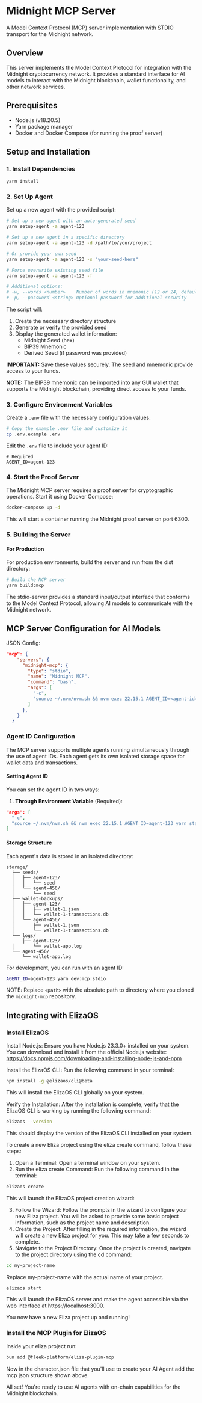 # Midnight MCP Server

A Model Context Protocol (MCP) server implementation with STDIO transport for the Midnight network.

## Overview

This server implements the Model Context Protocol for integration with the Midnight cryptocurrency network. It provides a standard interface for AI models to interact with the Midnight blockchain, wallet functionality, and other network services.

## Prerequisites

- Node.js (v18.20.5)
- Yarn package manager
- Docker and Docker Compose (for running the proof server)

## Setup and Installation

### 1. Install Dependencies

```bash
yarn install
```

### 2. Set Up Agent

Set up a new agent with the provided script:

```bash
# Set up a new agent with an auto-generated seed
yarn setup-agent -a agent-123

# Set up a new agent in a specific directory
yarn setup-agent -a agent-123 -d /path/to/your/project

# Or provide your own seed
yarn setup-agent -a agent-123 -s "your-seed-here"

# Force overwrite existing seed file
yarn setup-agent -a agent-123 -f

# Additional options:
# -w, --words <number>    Number of words in mnemonic (12 or 24, default: 24)
# -p, --password <string> Optional password for additional security
```

The script will:
1. Create the necessary directory structure
2. Generate or verify the provided seed
3. Display the generated wallet information:
   - Midnight Seed (hex)
   - BIP39 Mnemonic
   - Derived Seed (if password was provided)

**IMPORTANT:** Save these values securely. The seed and mnemonic provide access to your funds.

**NOTE:** The BIP39 mnemonic can be imported into any GUI wallet that supports the Midnight blockchain, providing direct access to your funds.

### 3. Configure Environment Variables

Create a `.env` file with the necessary configuration values:

```bash
# Copy the example .env file and customize it
cp .env.example .env
```

Edit the `.env` file to include your agent ID:

```
# Required
AGENT_ID=agent-123
```

### 4. Start the Proof Server

The Midnight MCP server requires a proof server for cryptographic operations. Start it using Docker Compose:

```bash
docker-compose up -d
```

This will start a container running the Midnight proof server on port 6300.

### 5. Building the Server

#### For Production

For production environments, build the server and run from the dist directory:

```bash
# Build the MCP server
yarn build:mcp
```

The stdio-server provides a standard input/output interface that conforms to the Model Context Protocol, allowing AI models to communicate with the Midnight network.

## MCP Server Configuration for AI Models

JSON Config:

```json
"mcp": {
    "servers": {
      "midnight-mcp": {
        "type": "stdio",
        "name": "Midnight MCP",
        "command": "bash",
        "args": [
          "-c",
          "source ~/.nvm/nvm.sh && nvm exec 22.15.1 AGENT_ID=<agent-id> <path>/midnight-mcp/dist/stdio-server.js"
        ]
      },
    }
  }
```

### Agent ID Configuration

The MCP server supports multiple agents running simultaneously through the use of agent IDs. Each agent gets its own isolated storage space for wallet data and transactions.

#### Setting Agent ID

You can set the agent ID in two ways:

1. **Through Environment Variable** (Required):
```json
"args": [
  "-c",
  "source ~/.nvm/nvm.sh && nvm exec 22.15.1 AGENT_ID=agent-123 yarn start:mcp"
]
```

#### Storage Structure

Each agent's data is stored in an isolated directory:
```
storage/
  ├── seeds/
  │   ├── agent-123/
  │   │   └── seed
  │   └── agent-456/
  │       └── seed
  ├── wallet-backups/
  │   ├── agent-123/
  │   │   ├── wallet-1.json
  │   │   └── wallet-1-transactions.db
  │   └── agent-456/
  │       ├── wallet-1.json
  │       └── wallet-1-transactions.db
  └── logs/
      ├── agent-123/
  │       └── wallet-app.log
  └── agent-456/
      └── wallet-app.log
```

For development, you can run with an agent ID:
```bash
AGENT_ID=agent-123 yarn dev:mcp:stdio
```

NOTE: Replace `<path>` with the absolute path to directory where you cloned the `midnight-mcp` repository.

## Integrating with ElizaOS

### Install ElizaOS

Install Node.js: Ensure you have Node.js 23.3.0+ installed on your system. You can download and install it from the official Node.js website: https://docs.npmjs.com/downloading-and-installing-node-js-and-npm

Install the ElizaOS CLI: Run the following command in your terminal:

```bash
npm install -g @elizaos/cli@beta
```

This will install the ElizaOS CLI globally on your system.

Verify the Installation: After the installation is complete, verify that the ElizaOS CLI is working by running the following command:

```bash
elizaos --version
```

This should display the version of the ElizaOS CLI installed on your system.

To create a new Eliza project using the eliza create command, follow these steps:

1. Open a Terminal: Open a terminal window on your system.
2. Run the eliza create Command: Run the following command in the terminal:

```bash
elizaos create
```

This will launch the ElizaOS project creation wizard:

3. Follow the Wizard: Follow the prompts in the wizard to configure your new Eliza project. You will be asked to provide some basic project information, such as the project name and description.
4. Create the Project: After filling in the required information, the wizard will create a new Eliza project for you. This may take a few seconds to complete.
5. Navigate to the Project Directory: Once the project is created, navigate to the project directory using the cd command:

```bash
cd my-project-name
```

Replace my-project-name with the actual name of your project.

```bash
elizaos start
```

This will launch the ElizaOS server and make the agent accessible via the web interface at https://localhost:3000.

You now have a new Eliza project up and running!

### Install the MCP Plugin for ElizaOS

Inside your eliza project run:

```bash
bun add @fleek-platform/eliza-plugin-mcp
```

Now in the character.json file that you'll use to create your AI Agent add the mcp json structure shown above.

All set! You're ready to use AI agents with on-chain capabilities for the Midnight blockchain.
